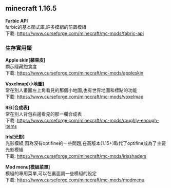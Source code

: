 ## minecraft 1.16.5
**Farbic API**  
farbic的基本函式庫,許多模組的前置模組  
下載: https://www.curseforge.com/minecraft/mc-mods/fabric-api

### 生存實用類  
**Apple skin[蘋果皮]**  
顯示隱藏飽食度  
下載: https://www.curseforge.com/minecraft/mc-mods/appleskin

**Voxelmap[小地圖]**  
常在別人畫面左上角看見的那個小地圖,也有世界地圖和標點的功能  
下載: https://www.curseforge.com/minecraft/mc-mods/voxelmap

**REI[合成表]**  
常在別人背包右邊看見的那一欄合成表  
下載: https://www.curseforge.com/minecraft/mc-mods/roughly-enough-items

**Iris[光影]**  
光影模組,因為沒有optifine的一些問題,在高版本(1.15+)取代了optifine成為了主要光影模組  
下載: https://www.curseforge.com/minecraft/mc-mods/irisshaders

**Mod menu[模組菜單]**  
模組的專用菜單,可以在裏面調一些模組的設定  
下載: https://www.curseforge.com/minecraft/mc-mods/modmenu

